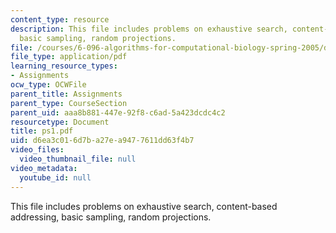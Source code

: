 ```yaml
---
content_type: resource
description: This file includes problems on exhaustive search, content-based addressing,
  basic sampling, random projections.
file: /courses/6-096-algorithms-for-computational-biology-spring-2005/d6ea3c016d7ba27ea9477611dd63f4b7_ps1.pdf
file_type: application/pdf
learning_resource_types:
- Assignments
ocw_type: OCWFile
parent_title: Assignments
parent_type: CourseSection
parent_uid: aaa8b881-447e-92f8-c6ad-5a423dcdc4c2
resourcetype: Document
title: ps1.pdf
uid: d6ea3c01-6d7b-a27e-a947-7611dd63f4b7
video_files:
  video_thumbnail_file: null
video_metadata:
  youtube_id: null
---
```

This file includes problems on exhaustive search, content-based addressing, basic sampling, random projections.

